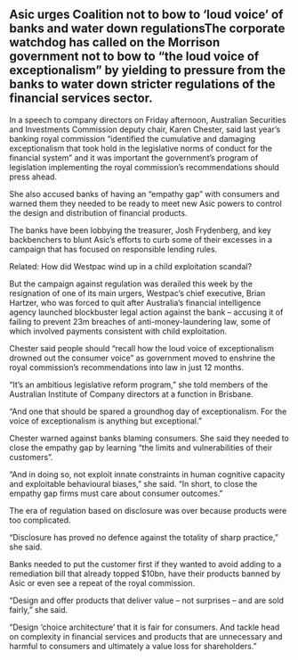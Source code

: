 ## Asic urges Coalition not to bow to ‘loud voice’ of banks and water down regulationsThe corporate watchdog has called on the Morrison government not to bow to “the loud voice of exceptionalism” by yielding to pressure from the banks to water down stricter regulations of the financial services sector.

 In a speech to company directors on Friday afternoon, Australian Securities and Investments Commission deputy chair, Karen Chester, said last year’s banking royal commission “identified the cumulative and damaging exceptionalism that took hold in the legislative norms of conduct for the financial system” and it was important the government’s program of legislation implementing the royal commission’s recommendations should press ahead. 

 She also accused banks of having an “empathy gap” with consumers and warned them they needed to be ready to meet new Asic powers to control the design and distribution of financial products.

 The banks have been lobbying the treasurer, Josh Frydenberg, and key backbenchers to blunt Asic’s efforts to curb some of their excesses in a campaign that has focused on responsible lending rules.

   Related: How did Westpac wind up in a child exploitation scandal? 

  But the campaign against regulation was derailed this week by the resignation of one of its main urgers, Westpac’s chief executive, Brian Hartzer, who was forced to quit after Australia’s financial intelligence agency launched blockbuster legal action against the bank – accusing it of failing to prevent 23m breaches of anti-money-laundering law, some of which involved payments consistent with child exploitation.

 Chester said people should “recall how the loud voice of exceptionalism drowned out the consumer voice” as government moved to enshrine the royal commission’s recommendations into law in just 12 months.

 “It’s an ambitious legislative reform program,” she told members of the Australian Institute of Company directors at a function in Brisbane.

 “And one that should be spared a groundhog day of exceptionalism. For the voice of exceptionalism is anything but exceptional.”

 Chester warned against banks blaming consumers. She said they needed to close the empathy gap by learning “the limits and vulnerabilities of their customers”.

 “And in doing so, not exploit innate constraints in human cognitive capacity and exploitable behavioural biases,” she said. “In short, to close the empathy gap firms must care about consumer outcomes.”

 The era of regulation based on disclosure was over because products were too complicated.

 “Disclosure has proved no defence against the totality of sharp practice,” she said.

 Banks needed to put the customer first if they wanted to avoid adding to a remediation bill that already topped $10bn, have their products banned by Asic or even see a repeat of the royal commission.

 “Design and offer products that deliver value – not surprises – and are sold fairly,” she said.

 “Design ‘choice architecture’ that it is fair for consumers. And tackle head on complexity in financial services and products that are unnecessary and harmful to consumers and ultimately a value loss for shareholders.”

